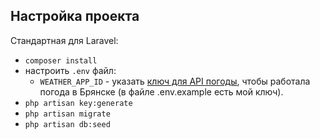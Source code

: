 ## Настройка проекта
Стандартная для Laravel:
* `composer install`
* настроить `.env` файл:
    * `WEATHER_APP_ID` - указать [ключ для API погоды](https://openweathermap.org/api), чтобы работала погода в Брянске (в файле .env.example есть мой ключ).
* `php artisan key:generate`
* `php artisan migrate`
* `php artisan db:seed`
